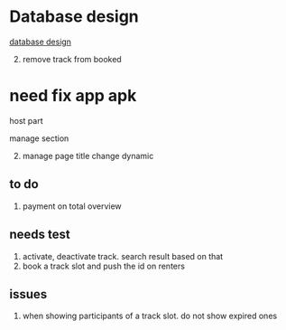 # Database design

[database design](https://lucid.app/lucidchart/1eeec016-f3d1-4ab1-9c95-58dee27f16af/edit?invitationId=inv_98bb3e41-4479-4bec-b8b5-dd211c98fa60&page=0_0#)

2. remove track from booked

# need fix app apk

host part

manage section

2. manage page title change dynamic

<!-- ----------------------------------------------------------------------------------------------- -->

## to do

1. payment on total overview

## needs test

1. activate, deactivate track. search result based on that
2. book a track slot and push the id on renters

## issues

1. when showing participants of a track slot. do not show expired ones
